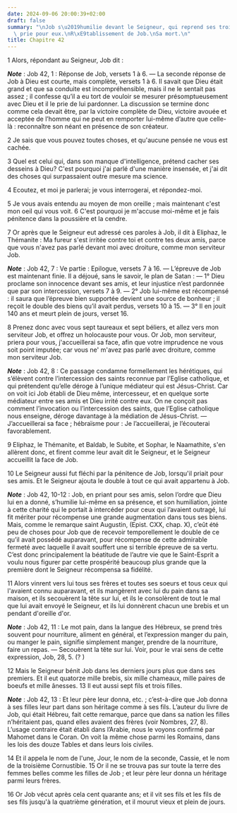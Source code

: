 ```yaml
---
date: 2024-09-06 20:00:39+02:00
draft: false
summary: "\nJob s\u2019humilie devant le Seigneur, qui reprend ses trois amis.\nJob\
  \ prie pour eux.\nR\xE9tablissement de Job.\nSa mort.\n"
title: Chapitre 42
---
```





1 Alors, répondant au Seigneur, Job dit :

***Note*** :  Job 42, 1 : Réponse de Job, versets 1 à 6. ― La seconde réponse de Job à Dieu est courte, mais complète, versets 1 à 6. Il savait que Dieu était grand et que sa conduite est incompréhensible, mais il ne le sentait pas assez ; il confesse qu’il a eu tort de vouloir se mesurer présomptueusement avec Dieu et il le prie de lui pardonner. La discussion se termine donc comme cela devait être, par la victoire complète de Dieu, victoire avouée et acceptée de l’homme qui ne peut en remporter lui-même d’autre que celle-là : reconnaître son néant en présence de son créateur.


2 Je sais que vous pouvez toutes choses, et qu'aucune pensée ne vous est cachée.


3 Quel est celui qui, dans son manque d'intelligence, prétend cacher ses desseins à Dieu? C'est pourquoi j'ai parlé d'une manière insensée, et j'ai dit des choses qui surpassaient outre mesure ma science.


4 Ecoutez, et moi je parlerai; je vous interrogerai, et répondez-moi.


5 Je vous avais entendu au moyen de mon oreille ; mais maintenant c'est mon oeil qui vous voit. 6 C'est pourquoi je m'accuse moi-même et je fais pénitence dans la poussière et la cendre.


7 Or après que le Seigneur eut adressé ces paroles à Job, il dit à Eliphaz, le Thémanite : Ma fureur s'est irritée contre toi et contre tes deux amis, parce que vous n'avez pas parlé devant moi avec droiture, comme mon serviteur Job.

***Note*** :  Job 42, 7 : Ve partie : Epilogue, versets 7 à 16. ― L’épreuve de Job est maintenant finie. Il a déjoué, sans le savoir, le plan de Satan : ― 1° Dieu proclame son innocence devant ses amis, et leur injustice n’est pardonnée que par son intercession, versets 7 à 9. ― 2° Job lui-même est récompensé : il saura que l’épreuve bien supportée devient une source de bonheur ; il reçoit le double des biens qu’il avait perdus, versets 10 à 15. ― 3° Il en jouit 140 ans et meurt plein de jours, verset 16.

8 Prenez donc avec vous sept taureaux et sept béliers, et allez vers mon serviteur Job, et offrez un holocauste pour vous. Or Job, mon serviteur, priera pour vous, j'accueillerai sa face, afin que votre imprudence ne vous soit point imputée; car vous ne' m'avez pas parlé avec droiture, comme mon serviteur Job.

***Note*** :  Job 42, 8 : Ce passage condamne formellement les hérétiques, qui s’élèvent contre l’intercession des saints reconnue par l’Eglise catholique, et qui prétendent qu’elle déroge à l’unique médiateur qui est Jésus-Christ. Car on voit ici Job établi de Dieu même, intercesseur, et en quelque sorte médiateur entre ses amis et Dieu irrité contre eux. On ne conçoit pas comment l’invocation ou l’intercession des saints, que l’Eglise catholique nous enseigne, déroge davantage à la médiation de Jésus-Christ. ― J’accueillerai sa face ; hébraïsme pour : Je l’accueillerai, je l’écouterai favorablement.


9 Eliphaz, le Thémanite, et Baldab, le Subite, et Sophar, le Naamathite, s'en allèrent donc, et firent comme leur avait dit le Seigneur, et le Seigneur accueillit la face de Job.


10 Le Seigneur aussi fut fléchi par la pénitence de Job, lorsqu'il priait pour ses amis. Et le Seigneur ajouta le double à tout ce qui avait appartenu à Job.

***Note*** :  Job 42, 10-12 : Job, en priant pour ses amis, selon l’ordre que Dieu lui en a donné, s’humilie lui-même en sa présence, et son humiliation, jointe à cette charité qui le portait à intercéder pour ceux qui l’avaient outragé, lui fit mériter pour récompense une grande augmentation dans tous ses biens. Mais, comme le remarque saint Augustin, (Epist. CXX, chap. X), c’eût été peu de choses pour Job que de recevoir temporellement le double de ce qu’il avait possédé auparavant, pour récompense de cette admirable fermeté avec laquelle il avait souffert une si terrible épreuve de sa vertu. C’est donc principalement la béatitude de l’autre vie que le Saint-Esprit a voulu nous figurer par cette prospérité beaucoup plus grande que la première dont le Seigneur récompensa sa fidélité.

11 Alors vinrent vers lui tous ses frères et toutes ses soeurs et tous ceux qui l'avaient connu auparavant, et ils mangèrent avec lui du pain dans sa maison, et ils secouèrent la tête sur lui, et ils le consolèrent de tout le mal que lui avait envoyé le Seigneur, et ils lui donnèrent chacun une brebis et un pendant d'oreille d'or.

***Note*** :  Job 42, 11 : Le mot pain, dans la langue des Hébreux, se prend très souvent pour nourriture, aliment en général, et l’expression manger du pain, ou manger le pain, signifie simplement manger, prendre de la nourriture, faire un repas. ― Secouèrent la tête sur lui. Voir, pour le vrai sens de cette expression, Job, 28, 5. (? )


12 Mais le Seigneur bénit Job dans les derniers jours plus que dans ses premiers. Et il eut quatorze mille brebis, six mille chameaux, mille paires de boeufs et mille ânesses. 13 Il eut aussi sept fils et trois filles.

***Note*** :  Job 42, 13 : Et leur père leur donna, etc. ; c’est-à-dire que Job donna à ses filles leur part dans son héritage comme à ses fils. L’auteur du livre de Job, qui était Hébreu, fait cette remarque, parce que dans sa nation les filles n’héritaient pas, quand elles avaient des frères (voir Nombres, 27, 8). L’usage contraire était établi dans l’Arabie, nous le voyons confirmé par Mahomet dans le Coran. On voit la même chose parmi les Romains, dans les lois des douze Tables et dans leurs lois civiles.

14 Et il appela le nom de l'une, Jour, le nom de la seconde, Cassie, et le nom de la troisième Cornustibie. 15 Or il ne se trouva pas sur toute la terre des femmes belles comme les filles de Job ; et leur père leur donna un héritage parmi leurs frères.


16 Or Job vécut après cela cent quarante ans; et il vit ses fils et les fils de ses fils jusqu'à la quatrième génération, et il mourut vieux et plein de jours.

